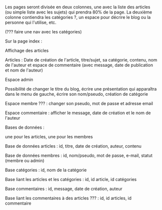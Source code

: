 Les pages seront divisée en deux colonnes, une avec la liste des articles
 (ou simple liste avec les sujets) qui prendra 80% de la page.
 La deuxième colonne contiendra les catégories ?, un espace pour décrire
 le blog ou la personne qui l'utilise, etc.
 
 (??? faire une nav avec les catégories)

Sur la page index :

Affichage des articles

Articles :
Date de création de l'article, titre/sujet, sa catégorie, contenu, 
nom de l'auteur et espace de commentaire (avec message, date de publication 
et nom de l'auteur)

Espace admin

Possibilité de changer le titre du blog, écrire une présentation qui 
apparaîtra dans le menu de gauche, écrire son nom/pseudo, 
création de catégorie

Espace membre ??? : changer son pseudo, mot de passe et adresse email

Espace commentaire : afficher le message, date de création et le nom de l'auteur

Bases de données :

une pour les articles, une pour les membres


Base de données articles : id, titre, date de création, auteur, contenu

Base de données membres : id, nom/pseudo, mot de passe, e-mail, statut 
(membre ou admin)

Base catégories : id, nom de la catégorie

Base liant les articles et les catégories : id, id article, id catégories

Base commentaires : id, message, date de création, auteur

Base liant les commentaires à des articles ??? : id, id articles, id commentaire